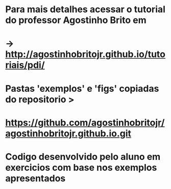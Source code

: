 # Para mais detalhes acessar o tutorial do professor Agostinho Brito em 
# -> http://agostinhobritojr.github.io/tutoriais/pdi/
# Pastas 'exemplos' e 'figs' copiadas do repositorio > 
# https://github.com/agostinhobritojr/agostinhobritojr.github.io.git
# Codigo desenvolvido pelo aluno em exercicios com base nos exemplos apresentados
